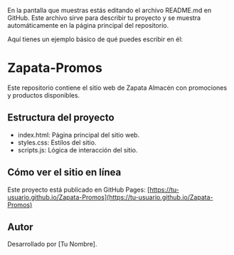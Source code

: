 En la pantalla que muestras estás editando el archivo README.md en GitHub. Este archivo sirve para describir tu proyecto y se muestra automáticamente en la página principal del repositorio.

Aquí tienes un ejemplo básico de qué puedes escribir en él:

# Zapata-Promos

Este repositorio contiene el sitio web de Zapata Almacén con promociones y productos disponibles.

## Estructura del proyecto

- index.html: Página principal del sitio web.
- styles.css: Estilos del sitio.
- scripts.js: Lógica de interacción del sitio.

## Cómo ver el sitio en línea

Este proyecto está publicado en GitHub Pages:
[https://tu-usuario.github.io/Zapata-Promos](https://tu-usuario.github.io/Zapata-Promos)

## Autor

Desarrollado por [Tu Nombre].
